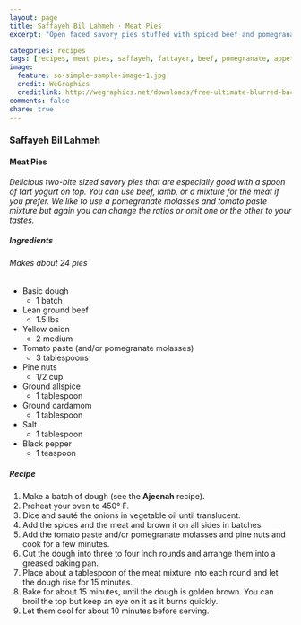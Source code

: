 ```yaml
---
layout: page
title: Saffayeh Bil Lahmeh · Meat Pies
excerpt: "Open faced savory pies stuffed with spiced beef and pomegranate marinade."

categories: recipes
tags: [recipes, meat pies, saffayeh, fattayer, beef, pomegranate, appetizers]
image:
  feature: so-simple-sample-image-1.jpg
  credit: WeGraphics
  creditlink: http://wegraphics.net/downloads/free-ultimate-blurred-background-pack/
comments: false
share: true
---
```

### Saffayeh Bil Lahmeh
#### Meat Pies

*Delicious two-bite sized savory pies that are especially good with a spoon of tart yogurt on top. You can use beef, lamb, or a mixture for the meat if you prefer. We like to use a pomegranate molasses and tomato paste mixture but again you can change the ratios or omit one or the other to your tastes.*

##### Ingredients
###### Makes about 24 pies

* Basic dough
  - 1 batch
* Lean ground beef
  - 1.5 lbs
* Yellow onion
  - 2 medium
* Tomato paste (and/or pomegranate molasses)
  - 3 tablespoons
* Pine nuts
  - 1/2 cup
* Ground allspice
  - 1 tablespoon
* Ground cardamom
  - 1 tablespoon
* Salt
  - 1 tablespoon
* Black pepper
  - 1 teaspoon

##### Recipe
1. Make a batch of dough (see the **Ajeenah** recipe).
2. Preheat your oven to 450° F.
3. Dice and sauté the onions in vegetable oil until translucent.
4. Add the spices and the meat and brown it on all sides in batches.
5. Add the tomato paste and/or pomegranate molasses and pine nuts and cook for a few minutes.
6. Cut the dough into three to four inch rounds and arrange them into a greased baking pan.
7. Place about a tablespoon of the meat mixture into each round and let the dough rise for 15 minutes.
8. Bake for about 15 minutes, until the dough is golden brown. You can broil the top but keep an eye on it as it burns quickly.
9. Let them cool for about 10 minutes before serving.
